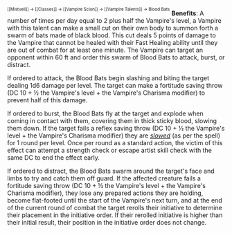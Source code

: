 <sup><sup>[[Mistveil]] → [[Classes]] → [[Vampire Scion]] → [[Vampire Talents]] → Blood Bats</sup></sup>
**Benefits**: A number of times per day equal to 2 plus half the Vampire's level, a Vampire with this talent can make a small cut on their own body to summon forth a swarm of bats made of black blood. This cut deals 5 points of damage to the Vampire that cannot be healed with their Fast Healing ability until they are out of combat for at least one minute. The Vampire can target an opponent within 60 ft and order this swarm of Blood Bats to attack, burst, or distract.

If ordered to attack, the Blood Bats begin slashing and biting the target dealing 1d6 damage per level. The target can make a fortitude saving throw (DC 10 + ½ the Vampire's level + the Vampire's Charisma modifier) to prevent half of this damage.

If ordered to burst, the Blood Bats fly at the target and explode when coming in contact with them, covering them in thick sticky blood, slowing them down. If the target fails a reflex saving throw (DC 10 + ½ the Vampire's level + the Vampire's Charisma modifier) they are *[slowed](https://www.d20pfsrd.com/magic/all-spells/s/slow/)* (as per the spell) for 1 round per level. Once per round as a standard action, the victim of this effect can attempt a strength check or escape artist skill check with the same DC to end the effect early.

If ordered to distract, the Blood Bats swarm around the target's face and limbs to try and catch them off guard. If the affected creature fails a fortitude saving throw (DC 10 + ½ the Vampire's level + the Vampire's Charisma modifier), they lose any prepared actions they are holding, become flat-footed until the start of the Vampire's next turn, and at the end of the current round of combat the target rerolls their initiative to determine their placement in the initiative order. If their rerolled initiative is higher than their initial result, their position in the initiative order does not change. 
